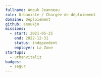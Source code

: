 ```yaml
---
fullname: Anouk Jeanneau
role: Urbaniste / Chargée de déploiement
domaine: Déploiement
github: anoukjn
missions:
  - start: 2021-05-25
    end: 2022-12-31
    status: independent
    employer: La Zone
startups:
  - urbanvitaliz
badges:
  - segur
---
```


